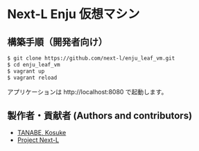 # Next-L Enju 仮想マシン

## 構築手順（開発者向け）

```sh
$ git clone https://github.com/next-l/enju_leaf_vm.git
$ cd enju_leaf_vm
$ vagrant up
$ vagrant reload
```

アプリケーションは http://localhost:8080 で起動します。

## 製作者・貢献者 (Authors and contributors)
* [TANABE, Kosuke](https://github.com/nabeta)
* [Project Next-L](http://www.next-l.jp)
